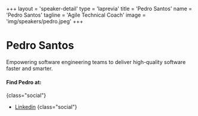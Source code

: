 +++
layout = 'speaker-detail'
type = 'laprevia'
title = 'Pedro Santos'
name = 'Pedro Santos'
tagline = 'Agile Technical Coach'
image = 'img/speakers/pedro.jpeg'
+++

# Pedro Santos

Empowering software engineering teams to deliver high-quality software faster and smarter.

#### Find Pedro at:

{class="social"}

- [Linkedin](https://www.linkedin.com/in/pedros/)
  {class="social"}
